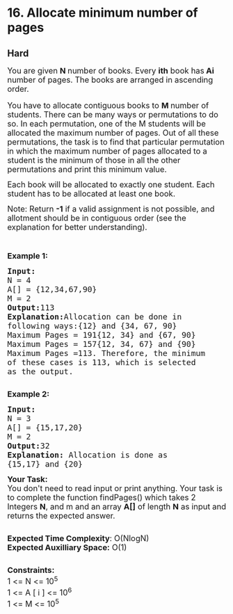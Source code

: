 # 16. Allocate minimum number of pages
## Hard 
<div class="problem-statement" style="user-select: auto;">
                <p style="user-select: auto;"></p><p style="user-select: auto;"><span style="font-size: 18px; user-select: auto;">You are given <strong style="user-select: auto;">N </strong>number of books. Every <strong style="user-select: auto;">ith</strong> book has<strong style="user-select: auto;"> Ai</strong> number of pages.&nbsp;The books are arranged in ascending order.</span><br style="user-select: auto;">
<br style="user-select: auto;">
<span style="font-size: 18px; user-select: auto;">You have to allocate contiguous&nbsp;books to <strong style="user-select: auto;">M </strong>number of students. There can be many ways or permutations to do so. In each permutation, one of the M students will be allocated the maximum number of pages. Out of all these permutations, the task is to find that particular permutation in which the maximum number of pages allocated to a student is the minimum of those in all the other permutations and print this minimum value.</span></p>

<p style="user-select: auto;"><span style="font-size: 18px; user-select: auto;">Each book will be allocated to exactly one student. Each student has to be allocated at least one book.</span></p>

<p style="user-select: auto;"><span style="font-size: 18px; user-select: auto;">Note: Return <strong style="user-select: auto;">-1</strong> if a valid assignment is not possible, and allotment should be in contiguous order (see the explanation for better understanding).</span></p>

<p style="user-select: auto;">&nbsp;</p>

<p style="user-select: auto;"><span style="font-size: 18px; user-select: auto;"><strong style="user-select: auto;">Example 1:</strong></span></p>

<pre style="user-select: auto;"><span style="font-size: 18px; user-select: auto;"><strong style="user-select: auto;">Input:
</strong>N = 4
A[] = {12,34,67,90}
M = 2
<strong style="user-select: auto;">Output:</strong>113
<strong style="user-select: auto;">Explanation:</strong>Allocation can be done in 
following ways:{12} and {34, 67, 90} 
Maximum Pages = 191{12, 34} and {67, 90} 
Maximum Pages = 157{12, 34, 67} and {90} 
Maximum Pages =113. Therefore, the minimum 
of these cases is 113, which is selected 
as the output.</span></pre>

<p style="user-select: auto;"><br style="user-select: auto;">
<span style="font-size: 18px; user-select: auto;"><strong style="user-select: auto;">Example 2:</strong></span></p>

<pre style="user-select: auto;"><span style="font-size: 18px; user-select: auto;"><strong style="user-select: auto;">Input:
</strong>N = 3
A[] = {15,17,20}
M = 2
<strong style="user-select: auto;">Output:</strong>32
<strong style="user-select: auto;">Explanation: </strong>Allocation is done as
{15,17} and {20}</span></pre>

<p style="user-select: auto;"><span style="font-size: 18px; user-select: auto;"><strong style="user-select: auto;">Your Task:</strong><br style="user-select: auto;">
You don't need to read input or print anything. Your task is to complete the function findPages() which takes 2 Integers <strong style="user-select: auto;">N</strong>, and m and an array <strong style="user-select: auto;">A[]</strong> of length <strong style="user-select: auto;">N</strong> as input and returns the expected answer.</span></p>

<p style="user-select: auto;"><br style="user-select: auto;">
<span style="font-size: 18px; user-select: auto;"><strong style="user-select: auto;">Expected Time Complexity</strong>: O(NlogN)<br style="user-select: auto;">
<strong style="user-select: auto;">Expected Auxilliary Space:</strong> O(1)</span></p>

<p style="user-select: auto;"><br style="user-select: auto;">
<span style="font-size: 18px; user-select: auto;"><strong style="user-select: auto;">Constraints:</strong><br style="user-select: auto;">
1 &lt;= N &lt;= 10<sup style="user-select: auto;">5</sup><br style="user-select: auto;">
1 &lt;= A [ i ] &lt;= 10<sup style="user-select: auto;">6</sup><br style="user-select: auto;">
1 &lt;= M &lt;= 10<sup style="user-select: auto;">5</sup></span></p>

<p style="user-select: auto;">&nbsp;</p>
 <p style="user-select: auto;"></p>
            </div>